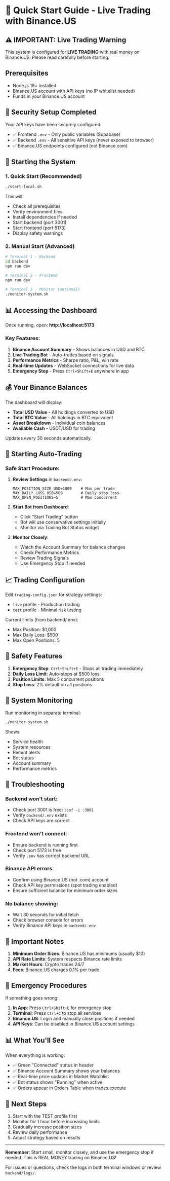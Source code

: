 # 🚀 Quick Start Guide - Live Trading with Binance.US

## ⚠️ IMPORTANT: Live Trading Warning
This system is configured for **LIVE TRADING** with real money on Binance.US. Please read carefully before starting.

## Prerequisites
- Node.js 18+ installed
- Binance.US account with API keys (no IP whitelist needed)
- Funds in your Binance.US account

## 🔐 Security Setup Completed
Your API keys have been securely configured:
- ✅ Frontend `.env` - Only public variables (Supabase)
- ✅ Backend `.env` - All sensitive API keys (never exposed to browser)
- ✅ Binance.US endpoints configured (not Binance.com)

## 🚦 Starting the System

### 1. Quick Start (Recommended)
```bash
./start-local.sh
```

This will:
- Check all prerequisites
- Verify environment files
- Install dependencies if needed
- Start backend (port 3001)
- Start frontend (port 5173)
- Display safety warnings

### 2. Manual Start (Advanced)
```bash
# Terminal 1 - Backend
cd backend
npm run dev

# Terminal 2 - Frontend
npm run dev

# Terminal 3 - Monitor (optional)
./monitor-system.sh
```

## 📊 Accessing the Dashboard

Once running, open: **http://localhost:5173**

### Key Features:
1. **Binance Account Summary** - Shows balances in USD and BTC
2. **Live Trading Bot** - Auto-trades based on signals
3. **Performance Metrics** - Sharpe ratio, P&L, win rate
4. **Real-time Updates** - WebSocket connections for live data
5. **Emergency Stop** - Press `Ctrl+Shift+E` anywhere in app

## 💰 Your Binance Balances

The dashboard will display:
- **Total USD Value** - All holdings converted to USD
- **Total BTC Value** - All holdings in BTC equivalent
- **Asset Breakdown** - Individual coin balances
- **Available Cash** - USDT/USD for trading

Updates every 30 seconds automatically.

## 🤖 Starting Auto-Trading

### Safe Start Procedure:
1. **Review Settings** in `backend/.env`:
   ```
   MAX_POSITION_SIZE_USD=1000    # Max per trade
   MAX_DAILY_LOSS_USD=500        # Daily stop loss
   MAX_OPEN_POSITIONS=5          # Max concurrent
   ```

2. **Start Bot from Dashboard**:
   - Click "Start Trading" button
   - Bot will use conservative settings initially
   - Monitor via Trading Bot Status widget

3. **Monitor Closely**:
   - Watch the Account Summary for balance changes
   - Check Performance Metrics
   - Review Trading Signals
   - Use Emergency Stop if needed

## 📈 Trading Configuration

Edit `trading-config.json` for strategy settings:
- `live` profile - Production trading
- `test` profile - Minimal risk testing

Current limits (from backend/.env):
- Max Position: $1,000
- Max Daily Loss: $500
- Max Open Positions: 5

## 🛑 Safety Features

1. **Emergency Stop**: `Ctrl+Shift+E` - Stops all trading immediately
2. **Daily Loss Limit**: Auto-stops at $500 loss
3. **Position Limits**: Max 5 concurrent positions
4. **Stop Loss**: 2% default on all positions

## 📡 System Monitoring

Run monitoring in separate terminal:
```bash
./monitor-system.sh
```

Shows:
- Service health
- System resources
- Recent alerts
- Bot status
- Account summary
- Performance metrics

## 🔧 Troubleshooting

### Backend won't start:
- Check port 3001 is free: `lsof -i :3001`
- Verify `backend/.env` exists
- Check API keys are correct

### Frontend won't connect:
- Ensure backend is running first
- Check port 5173 is free
- Verify `.env` has correct backend URL

### Binance API errors:
- Confirm using Binance.US (not .com) account
- Check API key permissions (spot trading enabled)
- Ensure sufficient balance for minimum order sizes

### No balance showing:
- Wait 30 seconds for initial fetch
- Check browser console for errors
- Verify Binance API keys in `backend/.env`

## 📝 Important Notes

1. **Minimum Order Sizes**: Binance.US has minimums (usually $10)
2. **API Rate Limits**: System respects Binance rate limits
3. **Market Hours**: Crypto trades 24/7
4. **Fees**: Binance.US charges 0.1% per trade

## 🚨 Emergency Procedures

If something goes wrong:

1. **In App**: Press `Ctrl+Shift+E` for emergency stop
2. **Terminal**: Press `Ctrl+C` to stop all services
3. **Binance.US**: Login and manually close positions if needed
4. **API Keys**: Can be disabled in Binance.US account settings

## 📊 What You'll See

When everything is working:
- ✅ Green "Connected" status in header
- ✅ Binance Account Summary shows your balances
- ✅ Real-time price updates in Market Watchlist
- ✅ Bot status shows "Running" when active
- ✅ Orders appear in Orders Table when trades execute

## 🎯 Next Steps

1. Start with the TEST profile first
2. Monitor for 1 hour before increasing limits
3. Gradually increase position sizes
4. Review daily performance
5. Adjust strategy based on results

---

**Remember**: Start small, monitor closely, and use the emergency stop if needed. This is REAL MONEY trading on Binance.US!

For issues or questions, check the logs in both terminal windows or review `backend/logs/`.
